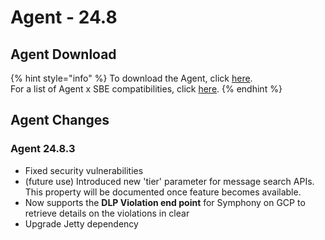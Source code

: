 # Agent - 24.8

## Agent Download

{% hint style="info" %}
To download the Agent, click [here](https://storage.googleapis.com/sym-platform/developers/rest-api/agent-24.8.3.zip).\
For a list of Agent x SBE compatibilities, click [here](../../../agent-guide/sbe-x-agent-compatibility-matrix.md).
{% endhint %}

## Agent Changes

### Agent 24.8.3

* Fixed security vulnerabilities
* (future use) Introduced new 'tier' parameter for message search APIs. This property will be documented once feature becomes available.
* Now supports the **DLP Violation end point** for Symphony on GCP to retrieve details on the violations in clear
* Upgrade Jetty dependency
